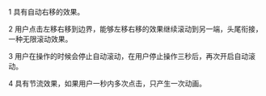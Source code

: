 1 具有自动右移的效果。  

2 用户点击左移右移到边界，能够左移右移的效果继续滚动到另一端，头尾衔接，一种无限滚动效果。  

3 用户在操作的时候会停止自动滚动，在用户停止操作三秒后，再次开启自动滚动。  

4 具有节流效果，如果用户一秒内多次点击，只产生一次动画。
